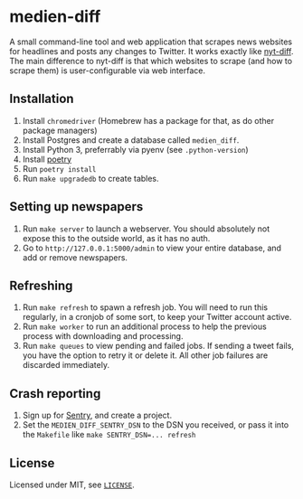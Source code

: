 # medien-diff

A small command-line tool and web application that scrapes news websites for headlines and posts any changes to Twitter. It works exactly like [nyt-diff](https://github.com/j-e-d/NYTdiff). The main difference to nyt-diff is that which websites to scrape (and how to scrape them) is user-configurable via web interface.

## Installation

1. Install `chromedriver` (Homebrew has a package for that, as do other package managers)
2. Install Postgres and create a database called `medien_diff`.
3. Install Python 3, preferrably via pyenv (see `.python-version`)
4. Install [poetry](https://python-poetry.org/)
5. Run `poetry install`
6. Run `make upgradedb` to create tables.

## Setting up newspapers

1. Run `make server` to launch a webserver. You should absolutely not expose this to the outside world, as it has no auth.
2. Go to `http://127.0.0.1:5000/admin` to view your entire database, and add or remove newspapers.

## Refreshing

1. Run `make refresh` to spawn a refresh job. You will need to run this regularly, in a cronjob of some sort, to keep your Twitter account active.
2. Run `make worker` to run an additional process to help the previous process with downloading and processing.
3. Run `make queues` to view pending and failed jobs. If sending a tweet fails, you have the option to retry it or delete it. All other job failures are discarded immediately.

## Crash reporting

1. Sign up for [Sentry](sentry.io/), and create a project.
2. Set the `MEDIEN_DIFF_SENTRY_DSN` to the DSN you received, or pass it into the `Makefile` like `make SENTRY_DSN=... refresh`

## License

Licensed under MIT, see [`LICENSE`](./LICENSE).
